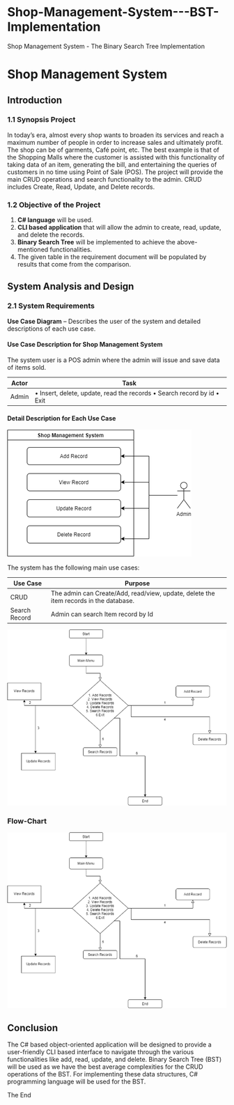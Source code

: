 # Shop-Management-System---BST-Implementation
Shop Management System - The Binary Search Tree Implementation

# Shop Management System

## Introduction

### 1.1 Synopsis Project
In today’s era, almost every shop wants to broaden its services and reach a maximum number of people in order to increase sales and ultimately profit. The shop can be of garments, Café point, etc. The best example is that of the Shopping Malls where the customer is assisted with this functionality of taking data of an item, generating the bill, and entertaining the queries of customers in no time using Point of Sale (POS). The project will provide the main CRUD operations and search functionality to the admin. CRUD includes Create, Read, Update, and Delete records.

### 1.2 Objective of the Project
1. **C# language** will be used.
2. **CLI based application** that will allow the admin to create, read, update, and delete the records.
3. **Binary Search Tree** will be implemented to achieve the above-mentioned functionalities.
4. The given table in the requirement document will be populated by results that come from the comparison.

## System Analysis and Design

### 2.1 System Requirements
**Use Case Diagram** – Describes the user of the system and detailed descriptions of each use case.

#### Use Case Description for Shop Management System

The system user is a POS admin where the admin will issue and save data of items sold.

| Actor | Task |
|-------|------|
| Admin | • Insert, delete, update, read the records • Search record by id • Exit |

#### Detail Description for Each Use Case
![Flowchart](usecase_diagram.png)

The system has the following main use cases:

| Use Case   | Purpose                                                                 |
|------------|-------------------------------------------------------------------------|
| CRUD       | The admin can Create/Add, read/view, update, delete the item records in the database. |
| Search Record | Admin can search Item record by Id                                      |

![Flowchart](flowchart.png)

### Flow-Chart
![Flowchart](flowchart.png)


## Conclusion
The C# based object-oriented application will be designed to provide a user-friendly CLI based interface to navigate through the various functionalities like add, read, update, and delete. Binary Search Tree (BST) will be used as we have the best average complexities for the CRUD operations of the BST. For implementing these data structures, C# programming language will be used for the BST.

The End
